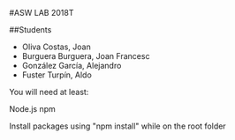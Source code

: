 #ASW LAB 2018T

##Students

* Oliva Costas, Joan
* Burguera Burguera, Joan Francesc
* González García, Alejandro
* Fuster Turpín, Aldo

You will need at least:

Node.js
npm

Install packages using "npm install" while on the root folder
